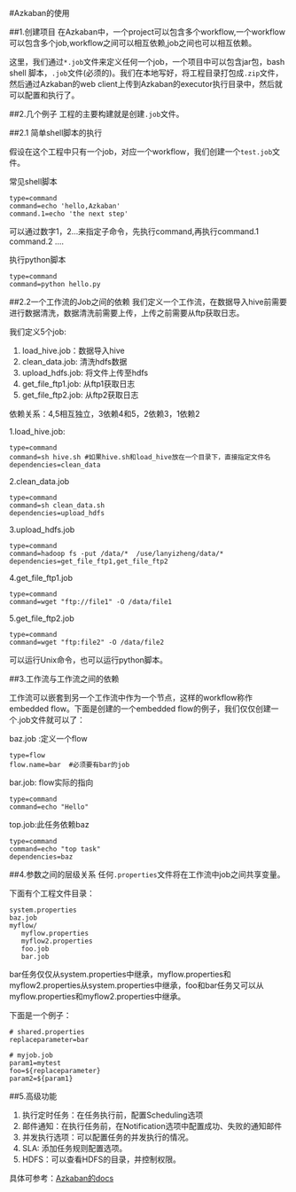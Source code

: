 #Azkaban的使用

##1.创建项目
在Azkaban中，一个project可以包含多个workflow,一个workflow可以包含多个job,workflow之间可以相互依赖,job之间也可以相互依赖。

这里，我们通过`*.job`文件来定义任何一个job，一个项目中可以包含jar包，bash shell 脚本，`.job`文件(必须的)。我们在本地写好，将工程目录打包成`.zip`文件，然后通过Azkaban的web client上传到Azkaban的executor执行目录中，然后就可以配置和执行了。

##2.几个例子
工程的主要构建就是创建`.job`文件。

##2.1 简单shell脚本的执行

假设在这个工程中只有一个job，对应一个workflow，我们创建一个`test.job`文件。

常见shell脚本

```
type=command
command=echo 'hello,Azkaban'
command.1=echo 'the next step'
```

可以通过数字1，2...来指定子命令，先执行command,再执行command.1 command.2   ....


执行python脚本

```
type=command
command=python hello.py
```

##2.2一个工作流的Job之间的依赖
我们定义一个工作流，在数据导入hive前需要进行数据清洗，数据清洗前需要上传，上传之前需要从ftp获取日志。

我们定义5个job:
1. load_hive.job：数据导入hive
2. clean_data.job: 清洗hdfs数据
3. upload_hdfs.job: 将文件上传至hdfs
4. get_file_ftp1.job: 从ftp1获取日志
5. get_file_ftp2.job: 从ftp2获取日志

依赖关系：4,5相互独立，3依赖4和5，2依赖3，1依赖2

1.load_hive.job:

```
type=command
command=sh hive.sh #如果hive.sh和load_hive放在一个目录下，直接指定文件名
dependencies=clean_data
```

2.clean_data.job

```
type=command
command=sh clean_data.sh
dependencies=upload_hdfs
```

3.upload_hdfs.job

```
type=command
command=hadoop fs -put /data/*  /use/lanyizheng/data/*
dependencies=get_file_ftp1,get_file_ftp2
```

4.get_file_ftp1.job

```
type=command
command=wget "ftp://file1" -O /data/file1
```

5.get_file_ftp2.job

```
type=command
command=wget "ftp:file2" -O /data/file2
```

可以运行Unix命令，也可以运行python脚本。


##3.工作流与工作流之间的依赖

工作流可以嵌套到另一个工作流中作为一个节点，这样的workflow称作embedded flow。下面是创建的一个embedded flow的例子，我们仅仅创建一个.job文件就可以了：

baz.job :定义一个flow

```
type=flow
flow.name=bar  #必须要有bar的job
```

bar.job: flow实际的指向

```
type=command
command=echo "Hello"
```

top.job:此任务依赖baz

```
type=command
command=echo "top task"
dependencies=baz
```



##4.参数之间的层级关系
任何`.properties`文件将在工作流中job之间共享变量。

下面有个工程文件目录：

```
system.properties
baz.job
myflow/
   myflow.properties
   myflow2.properties
   foo.job
   bar.job
```

bar任务仅仅从system.properties中继承，myflow.properties和myflow2.properties从system.properties中继承，foo和bar任务又可以从myflow.properties和myflow2.properties中继承。

下面是一个例子：

```
# shared.properties
replaceparameter=bar

# myjob.job
param1=mytest
foo=${replaceparameter}
param2=${param1}
```

##5.高级功能

1. 执行定时任务：在任务执行前，配置Scheduling选项
2. 邮件通知：在执行任务前，在Notification选项中配置成功、失败的通知邮件
3. 并发执行选项：可以配置任务的并发执行的情况。
4. SLA: 添加任务规则配置选项。
5. HDFS：可以查看HDFS的目录，并控制权限。

具体可参考：[Azkaban的docs](http://azkaban.github.io/azkaban/docs/latest/#schedule-flow)

